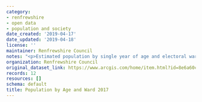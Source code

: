 ```yaml
---
category:
- renfrewshire
- open data
- population and society
date_created: '2019-04-17'
date_updated: '2019-04-18'
license: ''
maintainer: Renfrewshire Council
notes: "<p>Estimated population by single year of age and electoral ward,\_ mid-2017</p>"
organization: Renfrewshire Council
original_dataset_link: https://www.arcgis.com/home/item.html?id=8e6a60c35291492cabf1c480fcd2d123
records: 12
resources: []
schema: default
title: Population by Age and Ward 2017
---
```

